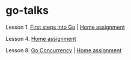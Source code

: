 # go-talks

Lesson 1. [First steps into Go](https://talks.godoc.org/github.com/8tomat8/go-talks/First-steps-into-Go.slide) | [Home assignment](https://github.com/8tomat8/go-talks/blob/master/ha/Development-task-Library.txt)

Lesson 4. [Home assignment](https://github.com/8tomat8/go-talks/blob/master/ha/Development_task_Library-DB-and-dataraces.txt)

Lesson 8. [Go Concurrency](https://talks.godoc.org/github.com/8tomat8/go-talks/go-concurrency.slide) | [Home assignment](https://github.com/8tomat8/go-talks/blob/master/ha/contextDemo.go)
